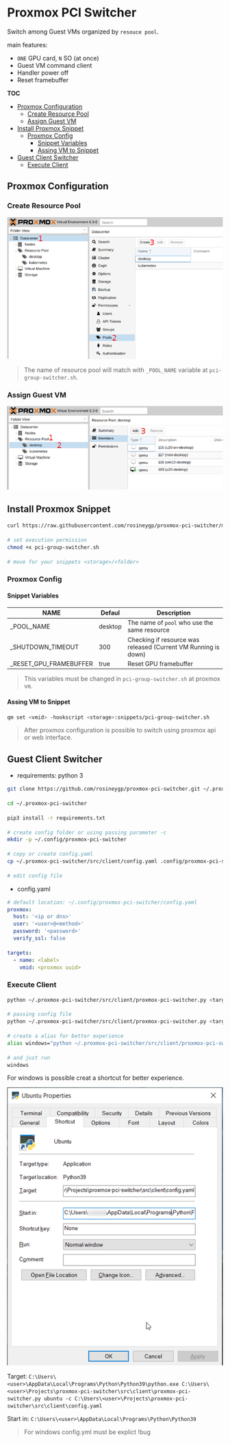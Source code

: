 # Proxmox PCI Switcher <!-- omit in toc -->

Switch among Guest VMs organized by `resouce pool`.

main features:

- `ONE` GPU card, `N` SO (at once)
- Guest VM command client
- Handler power off
- Reset framebuffer

**TOC**

- [Proxmox Configuration](#proxmox-configuration)
  - [Create Resource Pool](#create-resource-pool)
  - [Assign Guest VM](#assign-guest-vm)
- [Install Proxmox Snippet](#install-proxmox-snippet)
  - [Proxmox Config](#proxmox-config)
    - [Snippet Variables](#snippet-variables)
    - [Assing VM to Snippet](#assing-vm-to-snippet)
- [Guest Client Switcher](#guest-client-switcher)
  - [Execute Client](#execute-client)

## Proxmox Configuration

### Create Resource Pool

![Resource Pool](assets/create_resource_pool.png)

> The name of resource pool will match with `_POOL_NAME` variable at `pci-group-switcher.sh`.

### Assign Guest VM

![Assign Guest VM](assets/assign_guest_vm.png)

## Install Proxmox Snippet

```bash
curl https://raw.githubusercontent.com/rosineygp/proxmox-pci-switcher/master/src/snippets/pci-group-switcher.sh > pci-group-switcher.sh

# set execution permission
chmod +x pci-group-switcher.sh

# move for your snippets <storage>/<folder>
```

### Proxmox Config

#### Snippet Variables

| NAME                   | Defaul  | Description                                                    |
| ---------------------- | ------- | -------------------------------------------------------------- |
| _POOL_NAME             | desktop | The name of `pool` who use the same resource                   |
| _SHUTDOWN_TIMEOUT      | 300     | Checking if resource was released (Current VM Running is down) |
| _RESET_GPU_FRAMEBUFFER | true    | Reset GPU framebuffer                                          |

> This variables must be changed in `pci-group-switcher.sh` at proxmox ve.

#### Assing VM to Snippet

```bash
qm set <vmid> -hookscript <storage>:snippets/pci-group-switcher.sh
```

> After proxmox configuration is possible to switch using proxmox api or web interface.

## Guest Client Switcher

- requirements: python 3

```bash
git clone https://github.com/rosineygp/proxmox-pci-switcher.git ~/.proxmox-pci-switcher

cd ~/.proxmox-pci-switcher

pip3 install -r requirements.txt

# create config folder or using passing parameter -c
mkdir -p ~/.config/proxmox-pci-switcher

# copy or create config.yaml
cp ~/.proxmox-pci-switcher/src/client/config.yaml .config/proxmox-pci-switcher/config.yaml

# edit config file
```

- config.yaml

```yaml
# default location: ~/.config/proxmox-pci-switcher/config.yaml
proxmox:
  host: '<ip or dns>'
  user: '<user>@<method>'
  password: '<password>'
  verify_ssl: false

targets:
  - name: <label>
    vmid: <proxmox uuid>
```

### Execute Client

```bash
python ~/.proxmox-pci-switcher/src/client/proxmox-pci-switcher.py <target>

# passing config file
python ~/.proxmox-pci-switcher/src/client/proxmox-pci-switcher.py <target> -c <config_path>

# create a alias for better experience
alias windows="python ~/.proxmox-pci-switcher/src/client/proxmox-pci-switcher.py windows"

# and just run
windows
```

For windows is possible creat a shortcut for better experience.

![Windows Shortcut](assets/windows_shortcut.png)


Target: `C:\Users\<user>\AppData\Local\Programs\Python\Python39\python.exe C:\Users\<user>\Projects\proxmox-pci-switcher\src\client\proxmox-pci-switcher.py ubuntu -c C:\Users\<user>\Projects\proxmox-pci-switcher\src\client\config.yaml`

Start in: `C:\Users\<user>\AppData\Local\Programs\Python\Python39`

> For windows config.yml must be explict !bug